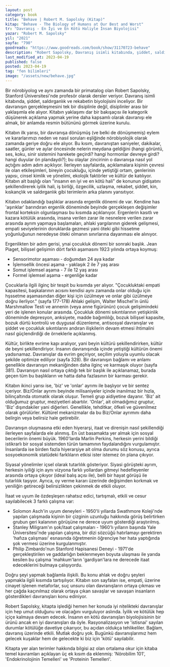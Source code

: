 ```yaml
---
layout: post
category: book
title: "Behave | Robert M. Sapolsky (Kitap)"
kitap: "Behave - The Biology of Humans at Our Best and Worst"
tr: "Davranış - En İyi ve En Kötü Haliyle İnsan Biyolojisi"
yazar: "Robert M. Sapolsky"
yil: "2021"
sayfa: "790"
goodreads: "https://www.goodreads.com/book/show/31170723-behave"
description: "Robert Sapolsky, Davranış isimli kitabında, şiddet, saldırganlık ve rekabetin biyolojisini inceliyor. Bir davranışın gerçekleşmesini tek bir disiplinle değil, disiplinler arası bir yaklaşımla ele alıyor."
last_modified_at: 2023-04-19
published: false
posted: 2023-04-19
tag: "fen bilimleri"
image: "/assets/new/behave.jpg"
---
```


Bir nörobiyolog ve aynı zamanda bir primatalog olan Robert Sapolsky, Stanford Üniversitesi'nde profesör olarak dersler veriyor. Davranış isimli kitabında, şiddet, saldırganlık ve rekabetin biyolojisini inceliyor. Bir davranışın gerçekleşmesini tek bir disiplinle değil, disiplinler arası bir yaklaşımla ele alıyor. Kitabın yaklaşımı dar bir bakışaçısı ile kategorik düşünerek açıklama yapmak yerine daha kapsamlı olarak davranışı ele almak, bir anlamda resmin bütününü görmek üzerine kurulu. 

Kitabın ilk yarısı, bir davranışa dönüşmüş (ve belki de dönüşmemiş) eylem ve kararlarımızı neden ve nasıl soruları eşliğinde nörobiyolojik olarak zamanda geriye doğru ele alıyor. Bu kısım, davranıştan saniyeler, dakikalar, saatler, günler ve aylar öncesinde nelerin meydana geldiğini (hangi görüntü, ses, koku, sinir sistemini harekete geçirdi? hangi hormonlar devreye girdi? hangi duyular ön plandaydı?); bu olaylar zincirinin o davranışa nasıl yol açtığını adım adım açıklıyor. İlerleyen sayfalarda, açıklamalara kişinin çevresi ile olan etkileşimleri, bireyin çocukluğu, içinde yetiştiği ortam, genlerinin yapısı, cinsel kimlik ve yönelimi, ekolojik faktörler ve kültür de katılıyor. Kitabın alt başlığı olan "insanın en iyi ve en kötü hali" de konunun gidişatını şekillendirerek iyilik hali, iş birliği, özgecilik, uzlaşma, rekabet, şiddet, kin, kıskançlık ve saldırganlık gibi terimlerin arka planını yansıtıyor.

Kitabın odaklandığı başlıklar arasında ergenlik dönemi de var. Kendine has 'aşırıklar' barındıran ergenlik döneminde beyinde gerçekleşen değişimler frontal korteksin olgunlaşması bu kısımda açıklanıyor. Ergenlerin kasıtlı ve kazara kötülük arasında, insana verilen zarar ile nesnelere verilen zarar arasında ayrım yapmaya başlamaları, ahlaki yargılarının giderek gelişmesi, empati seviyelerinin doruklarda gezmesi yani öteki gibi hissetme yoğunluğunun neredeyse öteki olmanın sınırlarına dayanması ele alınıyor. 

Ergenlikten bir adım gerisi, ynai çocukluk dönemi bir sonraki başlık. Jean Piaget, bilişsel gelişimin dört farklı aşamasını 1923 yılında ortaya koymuş:
* Sensorimotor aşaması - doğumdan 24 aya kadar
* İşlemsellik öncesi aşama - yaklaşık 2 ile 7 yaş arası
* Somut işlemsel aşama - 7 ile 12 yaş arası
* Formel işlemsel aşama - ergenliğe kadar

Çocuklarla ilgili ilginç bir tespit bu kısımda yer alıyor. "Çocukluktaki empati kapasitesi, başkalarının acısını kendisi aynı zamanda onlar olduğu için hşssetme aşamasından diğer kişi için üzülmeye ve onlar gibi üzülmeye doğru ilerliyor." (sayfa 177-178) Ahlaki gelişim, Walter Mischel'in ünlü Marshmallow Testi ve annenin (veya anne figürünün) çocuk gelişimindeki yeri de işlenen konular arasında. Çocukluk dönemi sıkıntılarının yetişkinlik döneminde depresyon, anksiyete, madde bağımlılığı, bozuk bilişsel kapasite, bozuk dürtü kontrolü ve duygusal düzenleme, antisosyal davranışlar ve şiddet ve çocukluk sıkıntılarını andıran ilişkilerin devam etmesi ihtimalini nasıl güçlendirdiği de örneklerle açıklanmış.

Kültür, birlikte evrime kapı aralıyor, yani beyin kültürü şekillendirirken, kültür de beyni şekillendiriyor. İnsanın davranışında içinde yetiştiği kültürün önemi yadsınamaz. Davranışlar da evrim geçiriyor, seçilim yoluyla uyumlu olacak şekilde optimize ediliyor (sayfa 328). Bir davranışın bağlamı ve anlamı genellikle davranışın mekaniğinden daha ilginç ve karmaşık oluyor (sayfa 381). Davranışın nasıl ortaya çıktığı tek bir başlık ile açıklanamaz, burada geçen tüm bu başlıkların ve hatta daha fazlasının bir karması gerekir. 

Kitabın ikinci yarısı ise, 'biz' ve 'onlar' ayrımı ile başlıyor ve bir sentez içeriyor. Biz/Onlar ayrımı beyinde milisaniyeler içinde inanılmaz bir hızla, bilinçaltında otomatik olarak oluşur. Temeli grup aidiyetine dayanır. 'Biz' ait olduğumuz gruptur, meziyetleri abartılır. 'Onlar', ait olmadığımız gruptur, 'Biz' dışındakiler yani diğerleri. Genellikle, tehditkar, öfkeli ve güvenilmez olarak görülürler. Kültürel mekanizmalar da bu Biz/Onlar ayrımını daha belirgin veya belirsiz hale getirebilir. 

Davranışın oluşmasına etki eden hiyerarşi, itaat ve direnişin nasıl şekillendiği ilerleyen sayfalarda ele alınmış. En üst basamakta yer almak için sosyal becerilerin önemi büyük. 1960'larda Marlin Perkins, herkesin yerini bildiği istikrarlı bir sosyal sistemden türün tamamının faydalandığını vurgulamıştır. İnsanlarda ise birden fazla hiyerarşiye ait olma durumu söz konusu, ayrıca sosyoekonomik statüdeki farklıların etkisi ister istemez ön plana çıkıyor. 

Siyasal yönelimler içsel olarak tutarlılık gösteriyor. Siyasi görüşteki ayrım, herkesin iyiliği için aynı vizyona farklı yollardan gitmeyi hedefleyenler arasında ortaya çıkıyor (ideal balış açısı ile), belli bir hayat görüşü ile tutarlılık taşıyor. Ayrıca, oy verme kararı üzerinde değişimden korkmak ve yeniliğin getireceği belirsizlikten çekinmek de etkili oluyor. 

İtaat ve uyum ile özdeşleşen rahatsız edici, tartışmalı, etkili ve cesur sayılabilecek 3 farklı çalışma var:
* Solomon Asch'in uyum deneyleri - 1950'li yıllarda Swathmore Koleji'nde yapılan çalışmada kişinin bir çizginin uzunluğu hakkında görüş belirtirken grubun geri kalanının görüşüne ne derece uyum gösterdiği araştırılmış.
* Stanley Miligram'ın şok/itaat çalışmaları - 1960'lı yılların başında Yale Üniversitesi'nde yapılan çalışma, bir dizi sözcüğü hatırlamayı gerektiren 'hafıza çalışması' esnasında öğretmenin öğrenciye her hata yaptığında şok vermesi üzerine kurgulanmıştır. 
* Philip Zimbardo'nun Stanford Hapisanesi Deneyi - 1971'de gerçekleştirilen ve gaddarlığın beklenmeyen boyuta ulaşması ile yarıda kesilen bu çalışma 'mahkum'ların 'gardiyan'lara ne derecede itaat edeceklerini bulmaya çalışıyordu. 

Doğru şeyi yapmak bağlamla ilişkili. Bu konu ahlak ve doğru şeyleri yapmakla ilgili kısımda tartışılıyor. Kitabın son sayfaları ise, empati, üzerine cinayet işlenen metaforlar, suç unsuru olan davranışların ortaya çıkması ve her çağda kaçınılmaz olarak ortaya çıkan savaşlar ve savaşan insanların gösterdikleri davranışları konu ediniyor.

Robert Sapolsky, kitapta işlediği hemen her konuda iyi nitelikteki davranışlar için hep umut olduğunu ve olacağını vurguluyor aslında. İyilik ve kötülük hep içiçe kalmaya devam edecek. İnsanın en kötü davranışları biyolojisisinin bir ürünü ancak en iyi davranışları da öyle. Rasyonalizasyon ve 'istisnai' sayılan durumlar kötülüğe davetiye çıkarıyor, bu açıdan oldukça tehlikeliler. Bağlam, davranış üzerinde etkili. Mutlak doğru yok. Bugünkü davranışlarımız hem gelecek kuşaklar hem de gelecekte ki biz için 'kötü' sayılabilir. 

Kitapta yer alan terimler hakkında bilgisi az olan ortalama okur için kitaba temel kavramları açıklayan üç ek kısım da eklenmiş: 'Nörobilim 101', 'Endokrinolojinin Temelleri' ve 'Proteinin Temelleri'.
